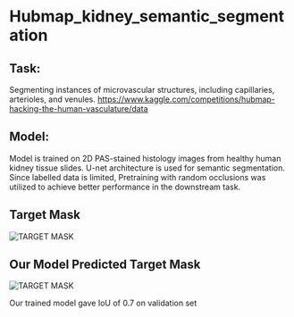 # Hubmap_kidney_semantic_segmentation
## Task:
Segmenting instances of microvascular structures, including capillaries, arterioles, and venules. 
https://www.kaggle.com/competitions/hubmap-hacking-the-human-vasculature/data
## Model:
Model is trained on 2D PAS-stained histology images from healthy human kidney tissue slides. U-net architecture is used for semantic segmentation.
Since labelled data is limited, Pretraining with random occlusions was utilized to achieve better performance in the downstream task.

## Target Mask
![TARGET MASK](https://github.com/maqsoodshaik/hubmap_kidney_semantic_segmentation/blob/main/target.png)

## Our Model Predicted Target Mask
![TARGET MASK](https://github.com/maqsoodshaik/hubmap_kidney_semantic_segmentation/blob/main/target_1.png)

Our trained model gave IoU of 0.7 on validation set
